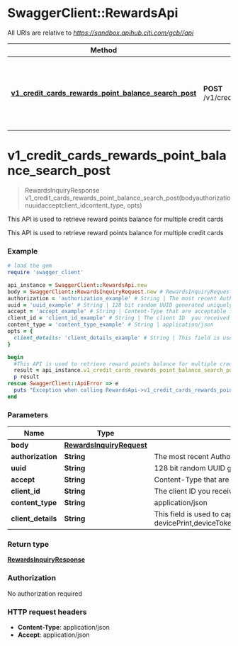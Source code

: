 # SwaggerClient::RewardsApi

All URIs are relative to *https://sandbox.apihub.citi.com/gcb//api*

Method | HTTP request | Description
------------- | ------------- | -------------
[**v1_credit_cards_rewards_point_balance_search_post**](RewardsApi.md#v1_credit_cards_rewards_point_balance_search_post) | **POST** /v1/creditCards/rewards/pointBalance/search | This API is used to retrieve reward points balance for multiple credit cards

# **v1_credit_cards_rewards_point_balance_search_post**
> RewardsInquiryResponse v1_credit_cards_rewards_point_balance_search_post(bodyauthorizationuuidacceptclient_idcontent_type, opts)

This API is used to retrieve reward points balance for multiple credit cards

This API is used to retrieve reward points balance for multiple credit cards

### Example
```ruby
# load the gem
require 'swagger_client'

api_instance = SwaggerClient::RewardsApi.new
body = SwaggerClient::RewardsInquiryRequest.new # RewardsInquiryRequest | 
authorization = 'authorization_example' # String | The most recent Authorization token. This will have the format Bearer + {space} + {accessToken}. Example: Bearer KGNsaWVudF9pZDpjbGllbnRfc2VjcmV0KQ==.
uuid = 'uuid_example' # String | 128 bit random UUID generated uniquely for every request.
accept = 'accept_example' # String | Content-Type that are acceptable for the response.
client_id = 'client_id_example' # String | The client ID  you received during application registration in the developer portal
content_type = 'content_type_example' # String | application/json
opts = { 
  client_details: 'client_details_example' # String | This field is used to capture device,browser and network information. Refer the developer portal for more information.These are the fields which will be passed as part of the header devicePrint,deviceTokenCookie,userIpAddress,userAgent,hardwareId,simId,deviceModel,deviceName,deviceOsName,deviceOsVersion,multitaskingSupportFlag,languageSupport,wifiMacAddress,cellTowerId,locationAreaCode,rsaApplicationKey,wapClientId,mobileCarrierCode,mobileCountryCode,osId,geoLongitude,geoLatitude,geoHorizontalAccuracy,geoAltitude,geoAltitudeAccuracy,geoSpeed,geoTimestamp,geoStatus,basicServiceSetId,signalStrength,wifiChannel,serviceSetId
}

begin
  #This API is used to retrieve reward points balance for multiple credit cards
  result = api_instance.v1_credit_cards_rewards_point_balance_search_post(bodyauthorizationuuidacceptclient_idcontent_type, opts)
  p result
rescue SwaggerClient::ApiError => e
  puts "Exception when calling RewardsApi->v1_credit_cards_rewards_point_balance_search_post: #{e}"
end
```

### Parameters

Name | Type | Description  | Notes
------------- | ------------- | ------------- | -------------
 **body** | [**RewardsInquiryRequest**](RewardsInquiryRequest.md)|  | 
 **authorization** | **String**| The most recent Authorization token. This will have the format Bearer + {space} + {accessToken}. Example: Bearer KGNsaWVudF9pZDpjbGllbnRfc2VjcmV0KQ&#x3D;&#x3D;. | 
 **uuid** | **String**| 128 bit random UUID generated uniquely for every request. | 
 **accept** | **String**| Content-Type that are acceptable for the response. | 
 **client_id** | **String**| The client ID  you received during application registration in the developer portal | 
 **content_type** | **String**| application/json | 
 **client_details** | **String**| This field is used to capture device,browser and network information. Refer the developer portal for more information.These are the fields which will be passed as part of the header devicePrint,deviceTokenCookie,userIpAddress,userAgent,hardwareId,simId,deviceModel,deviceName,deviceOsName,deviceOsVersion,multitaskingSupportFlag,languageSupport,wifiMacAddress,cellTowerId,locationAreaCode,rsaApplicationKey,wapClientId,mobileCarrierCode,mobileCountryCode,osId,geoLongitude,geoLatitude,geoHorizontalAccuracy,geoAltitude,geoAltitudeAccuracy,geoSpeed,geoTimestamp,geoStatus,basicServiceSetId,signalStrength,wifiChannel,serviceSetId | [optional] 

### Return type

[**RewardsInquiryResponse**](RewardsInquiryResponse.md)

### Authorization

No authorization required

### HTTP request headers

 - **Content-Type**: application/json
 - **Accept**: application/json



